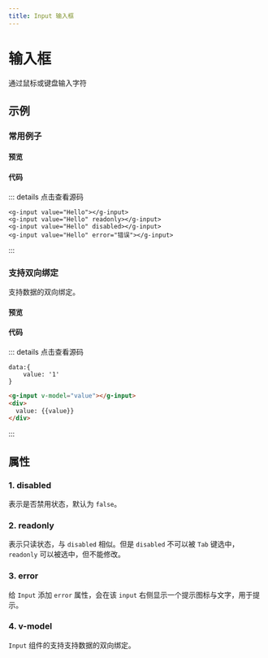 ```yaml
---
title: Input 输入框
---
```


# 输入框

通过鼠标或键盘输入字符

## 示例

### 常用例子

#### 预览

<ClientOnly>
<input-demos></input-demos>
</ClientOnly>

#### 代码
::: details 点击查看源码
```vue
<g-input value="Hello"></g-input>
<g-input value="Hello" readonly></g-input>
<g-input value="Hello" disabled></g-input>
<g-input value="Hello" error="错误"></g-input>
```
:::

### 支持双向绑定

支持数据的双向绑定。

#### 预览

<ClientOnly>
<input-model-demos></input-model-demos>
</ClientOnly>

#### 代码
::: details 点击查看源码
```
data:{
    value: '1'
}
```

```html
<g-input v-model="value"></g-input>
<div>
  value: {{value}}
</div>
```
:::

## 属性

### 1. disabled

表示是否禁用状态，默认为 `false`。

### 2. readonly

表示只读状态，与 `disabled` 相似。但是 `disabled` 不可以被 `Tab` 键选中，`readonly` 可以被选中，但不能修改。

### 3. error

给 `Input` 添加 `error` 属性，会在该 `input` 右侧显示一个提示图标与文字，用于提示。

### 4. v-model

`Input` 组件的支持支持数据的双向绑定。